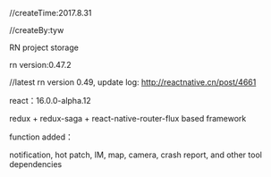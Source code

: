 //createTime:2017.8.31

//createBy:tyw

RN project storage

rn version:0.47.2

//latest rn version 0.49, update log: http://reactnative.cn/post/4661

react：16.0.0-alpha.12

redux + redux-saga + react-native-router-flux based framework

function added：

notification, hot patch, IM, map, camera, crash report, and other tool dependencies
